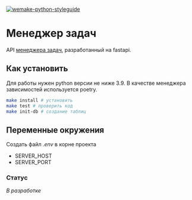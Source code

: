 [![wemake-python-styleguide](https://img.shields.io/badge/style-wemake-000000.svg)](https://github.com/wemake-services/wemake-python-styleguide)

# Менеджер задач

API [менеджера задач](https://python-l4-task-manager.herokuapp.com/), разработанный на fastapi.


## Как установить

Для работы нужен python версии не ниже 3.9. В качестве менеджера зависимостей используется poetry.

```bash
make install # установить
make test # проверить код
make init-db # создание таблиц
```

## Переменные окружения

Создать файл _.env_ в корне проекта

 - SERVER_HOST
 - SERVER_PORT


### Статус

_В разработке_
